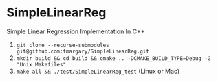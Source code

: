 # SimpleLinearReg
Simple Linear Regression Implementation In C++

1. `git clone --recurse-submodules git@github.com:tmargary/SimpleLinearReg.git`
2. `mkdir build && cd build && cmake .. -DCMAKE_BUILD_TYPE=Debug -G "Unix Makefiles"`
3. `make all && ./test/SimpleLinearReg_test` (Linux or Mac)
